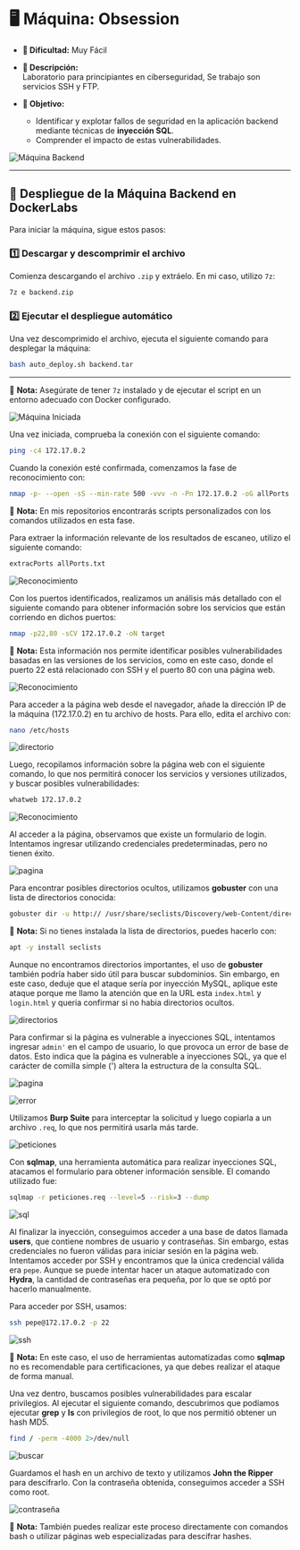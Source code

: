 # 🖥️ **Máquina: Obsession**  
- **🔹 Dificultad:** Muy Fácil  
- **📌 Descripción:**  
  Laboratorio para principiantes en ciberseguridad, Se trabajo son servicios SSH y FTP.

- **🎯 Objetivo:**  
  - Identificar y explotar fallos de seguridad en la aplicación backend mediante técnicas de **inyección SQL**.  
  - Comprender el impacto de estas vulnerabilidades.  

![Máquina Backend](/Backend/Images/Maquina.png)

---

## 🚀 **Despliegue de la Máquina Backend en DockerLabs**  

Para iniciar la máquina, sigue estos pasos:

### 1️⃣ **Descargar y descomprimir el archivo**  
Comienza descargando el archivo `.zip` y extráelo. En mi caso, utilizo `7z`:

```bash
7z e backend.zip
```

### 2️⃣ **Ejecutar el despliegue automático**  
Una vez descomprimido el archivo, ejecuta el siguiente comando para desplegar la máquina:

```bash
bash auto_deploy.sh backend.tar
```

---

📌 **Nota:** Asegúrate de tener `7z` instalado y de ejecutar el script en un entorno adecuado con Docker configurado.  

![Máquina Iniciada](/Backend/Images/inicio.jpeg)

Una vez iniciada, comprueba la conexión con el siguiente comando:

```bash
ping -c4 172.17.0.2
```

Cuando la conexión esté confirmada, comenzamos la fase de reconocimiento con:

```bash
nmap -p- --open -sS --min-rate 500 -vvv -n -Pn 172.17.0.2 -oG allPorts.txt
```

📌 **Nota:** En mis repositorios encontrarás scripts personalizados con los comandos utilizados en esta fase.

Para extraer la información relevante de los resultados de escaneo, utilizo el siguiente comando:

```bash
extracPorts allPorts.txt
```

![Reconocimiento](/Backend/Images/escaneo.jpeg)

Con los puertos identificados, realizamos un análisis más detallado con el siguiente comando para obtener información sobre los servicios que están corriendo en dichos puertos:

```bash
nmap -p22,80 -sCV 172.17.0.2 -oN target
```

📌 **Nota:** Esta información nos permite identificar posibles vulnerabilidades basadas en las versiones de los servicios, como en este caso, donde el puerto 22 está relacionado con SSH y el puerto 80 con una página web.

![Reconocimiento](/Backend/Images/puertos.jpeg)

Para acceder a la página web desde el navegador, añade la dirección IP de la máquina (172.17.0.2) en tu archivo de hosts. Para ello, edita el archivo con:

```bash
nano /etc/hosts
```

![directorio](/Backend/Images/etchost.jpeg)

Luego, recopilamos información sobre la página web con el siguiente comando, lo que nos permitirá conocer los servicios y versiones utilizados, y buscar posibles vulnerabilidades:

```bash
whatweb 172.17.0.2
```

![Reconocimiento](/Backend/Images/whaweb.jpeg)

Al acceder a la página, observamos que existe un formulario de login. Intentamos ingresar utilizando credenciales predeterminadas, pero no tienen éxito.

![pagina](/Backend/Images/pruebas.jpeg)

Para encontrar posibles directorios ocultos, utilizamos **gobuster** con una lista de directorios conocida:

```bash
gobuster dir -u http:// /usr/share/seclists/Discovery/web-Content/directory-list-2.3-medium.txt -t 20 -add-slash -b '403,404' -x php,html,txt
```

📌 **Nota:** Si no tienes instalada la lista de directorios, puedes hacerlo con:

```bash
apt -y install seclists
```

Aunque no encontramos directorios importantes, el uso de **gobuster** también podría haber sido útil para buscar subdominios. Sin embargo, en este caso, deduje que el ataque sería por inyección MySQL, aplique este ataque porque me llamo la atención que en la URL esta `index.html` y `login.html` y queria confirmar si no habia directorios ocultos.

![directorios](/Backend/Images/directorios.jpeg)

Para confirmar si la página es vulnerable a inyecciones SQL, intentamos ingresar `admin'` en el campo de usuario, lo que provoca un error de base de datos. Esto indica que la página es vulnerable a inyecciones SQL, ya que el carácter de comilla simple (') altera la estructura de la consulta SQL.

![pagina](/Backend/Images/pagina.jpeg)

![error](/Backend/Images/sql.jpeg)

Utilizamos **Burp Suite** para interceptar la solicitud y luego copiarla a un archivo `.req`, lo que nos permitirá usarla más tarde.

![peticiones](/Backend/Images/peticion.jpeg)

Con **sqlmap**, una herramienta automática para realizar inyecciones SQL, atacamos el formulario para obtener información sensible. El comando utilizado fue:

```bash
sqlmap -r peticiones.req --level=5 --risk=3 --dump
```

![sql](/Backend/Images/sqlmap.jpeg)

Al finalizar la inyección, conseguimos acceder a una base de datos llamada **users**, que contiene nombres de usuario y contraseñas. Sin embargo, estas credenciales no fueron válidas para iniciar sesión en la página web. Intentamos acceder por SSH y encontramos que la única credencial válida era `pepe`. Aunque se puede intentar hacer un ataque automatizado con **Hydra**, la cantidad de contraseñas era pequeña, por lo que se optó por hacerlo manualmente.

Para acceder por SSH, usamos:

```bash
ssh pepe@172.17.0.2 -p 22
```

![ssh](/Backend/Images/conectarssh.jpeg)

📌 **Nota:** En este caso, el uso de herramientas automatizadas como **sqlmap** no es recomendable para certificaciones, ya que debes realizar el ataque de forma manual.

Una vez dentro, buscamos posibles vulnerabilidades para escalar privilegios. Al ejecutar el siguiente comando, descubrimos que podíamos ejecutar **grep** y **ls** con privilegios de root, lo que nos permitió obtener un hash MD5.

```bash
find / -perm -4000 2>/dev/null
```

![buscar](/Backend/Images/Buscar.jpeg)

Guardamos el hash en un archivo de texto y utilizamos **John the Ripper** para descifrarlo. Con la contraseña obtenida, conseguimos acceder a SSH como root.

![contraseña](/Backend/Images/ContraseñaRoot.jpeg)

📌 **Nota:** También puedes realizar este proceso directamente con comandos bash o utilizar páginas web especializadas para descifrar hashes.


